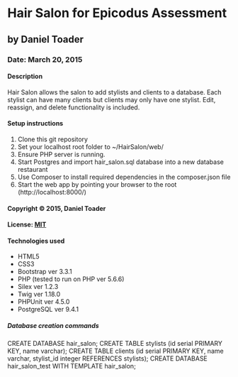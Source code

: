# Hair Salon for Epicodus Assessment
## by Daniel Toader
### Date: March 20, 2015
#### Description
Hair Salon allows the salon to add stylists and clients to a database. Each stylist can have many clients but clients may only have one stylist. Edit, reassign, and delete functionality is included.

#### Setup instructions
1. Clone this git repository
2. Set your localhost root folder to ~/HairSalon/web/
3. Ensure PHP server is running.
4. Start Postgres and import hair_salon.sql database into a new database restaurant
5. Use Composer to install required dependencies in the composer.json file
6. Start the web app by pointing your browser to the root (http://localhost:8000/)

#### Copyright © 2015, Daniel Toader

#### License: [MIT](https://github.com/twbs/bootstrap/blob/master/LICENSE")  

#### Technologies used
- HTML5
- CSS3
- Bootstrap ver 3.3.1
- PHP (tested to run on PHP ver 5.6.6)
- Silex ver 1.2.3
- Twig ver 1.18.0
- PHPUnit ver 4.5.0
- PostgreSQL ver 9.4.1

##### Database creation commands
CREATE DATABASE hair_salon;
CREATE TABLE stylists (id serial PRIMARY KEY, name varchar);
CREATE TABLE clients (id serial PRIMARY KEY, name varchar, stylist_id integer REFERENCES stylists);
CREATE DATABASE hair_salon_test WITH TEMPLATE hair_salon;
